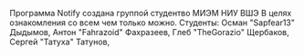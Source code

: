 Программа Notify создана группой студентво МИЭМ НИУ ВШЭ 
В целях ознакомления со всем чем только можно.
Студенты: 
	Осман  "Sapfear13"  Дыдымов, 
	Антон  "Fahrazoid"  Фахразеев, 
	Глеб   "TheGorazio" Щербаков, 
	Сергей "Татуха"     Татунов, 
